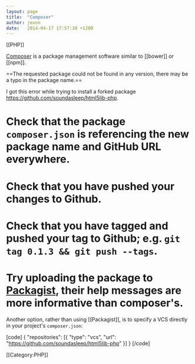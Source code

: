 ```yaml
---
layout: page
title:  "Composer"
author: jevon
date:   2014-04-17 17:57:38 +1200
---
```


[[PHP]]

<a href="https://getcomposer.org/">Composer</a> is a package management software similar to [[bower]] or [[npm]].

==The requested package could not be found in any version, there may be a typo in the package name.==

I got this error while trying to install a forked package https://github.com/soundasleep/html5lib-php.

# Check that the package `composer.json` is referencing the new package name and GitHub URL everywhere.
# Check that you have pushed your changes to Github.
# Check that you have tagged and pushed your tag to Github; e.g. `git tag 0.1.3 && git push --tags`.
# Try uploading the package to <a href="https://packagist.org/">Packagist</a>, their help messages are more informative than composer's.

Another option, rather than using [[Packagist]], is to specify a VCS directly in your project's `composer.json`:

[code]
{
  "repositories": [{
    "type": "vcs",
    "url": "https://github.com/soundasleep/html5lib-php"
  }]
}
[/code]

[[Category:PHP]]